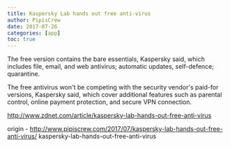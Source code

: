 ```yaml
---
title: Kaspersky Lab hands out free anti-virus
author: PipisCrew
date: 2017-07-26
categories: [app]
toc: true
---
```


The free version contains the bare essentials, Kaspersky said, which includes file, email, and web antivirus; automatic updates, self-defence; quarantine.

The free antivirus won't be competing with the security vendor's paid-for versions, Kaspersky said, which cover additional features such as parental control, online payment protection, and secure VPN connection.

http://www.zdnet.com/article/kaspersky-lab-hands-out-free-anti-virus

origin - http://www.pipiscrew.com/2017/07/kaspersky-lab-hands-out-free-anti-virus/ kaspersky-lab-hands-out-free-anti-virus